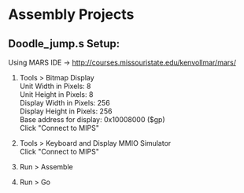 # Assembly Projects

## Doodle_jump.s Setup:
Using MARS IDE -> http://courses.missouristate.edu/kenvollmar/mars/  
  
1. Tools > Bitmap Display  
  Unit Width in Pixels: 8  
  Unit Height in Pixels: 8  
  Display Width in Pixels: 256  
  Display Height in Pixels: 256  
  Base address for display: 0x10008000 ($gp)  
  Click "Connect to MIPS"  
    
2. Tools > Keyboard and Display MMIO Simulator  
  Click "Connect to MIPS"  
  
3. Run > Assemble  
4. Run > Go  
